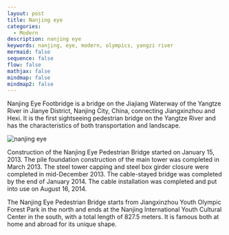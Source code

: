 ```yaml
---
layout: post
title: Nanjing eye
categories:
  - Modern
description: nanjing eye
keywords: nanjing, eye, modern, olympics, yangzi river
mermaid: false
sequence: false
flow: false
mathjax: false
mindmap: false
mindmap2: false
---
```


Nanjing Eye Footbridge is a bridge on the Jiajiang Waterway of the Yangtze River in Jianye District, Nanjing City, China, connecting Jiangxinzhou and Hexi. It is the first sightseeing pedestrian bridge on the Yangtze River and has the characteristics of both transportation and landscape.

![nanjing eye](/images/nanjingeye.png)

Construction of the Nanjing Eye Pedestrian Bridge started on January 15, 2013. The pile foundation construction of the main tower was completed in March 2013. The steel tower capping and steel box girder closure were completed in mid-December 2013. The cable-stayed bridge was completed by the end of January 2014. The cable installation was completed and put into use on August 16, 2014.

The Nanjing Eye Pedestrian Bridge starts from Jiangxinzhou Youth Olympic Forest Park in the north and ends at the Nanjing International Youth Cultural Center in the south, with a total length of 827.5 meters. It is famous both at home and abroad for its unique shape.

